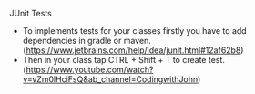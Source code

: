 JUnit Tests

- To implements tests for your classes firstly you have 
to add dependencies in gradle or maven. (https://www.jetbrains.com/help/idea/junit.html#12af62b8)
- Then in your class tap CTRL + Shift + T to create test.
  (https://www.youtube.com/watch?v=vZm0lHciFsQ&ab_channel=CodingwithJohn)
